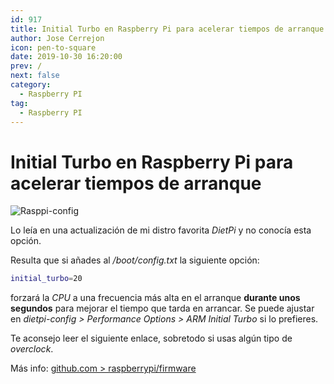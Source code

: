 ```yaml
---
id: 917
title: Initial Turbo en Raspberry Pi para acelerar tiempos de arranque
author: Jose Cerrejon
icon: pen-to-square
date: 2019-10-30 16:20:00
prev: /
next: false
category:
  - Raspberry PI
tag:
  - Raspberry PI
---
```


# Initial Turbo en Raspberry Pi para acelerar tiempos de arranque

![Rasppi-config](/images/2019/10/raspi-config.png)

Lo leía en una actualización de mi distro favorita *DietPi* y no conocía esta opción.

Resulta que si añades al */boot/config.txt* la siguiente opción:

```bash
initial_turbo=20
```

forzará la *CPU* a una frecuencia más alta en el arranque **durante unos segundos** para mejorar el tiempo que tarda en arrancar. Se puede ajustar en *dietpi-config > Performance Options > ARM Initial Turbo* si lo prefieres.

Te aconsejo leer el siguiente enlace, sobretodo si usas algún tipo de *overclock*.

Más info: [github.com > raspberrypi/firmware](https://github.com/raspberrypi/firmware/issues/1005)